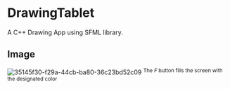 # DrawingTablet
A C++ Drawing App using SFML library.


## Image
![35145f30-f29a-44cb-ba80-36c23bd52c09](https://user-images.githubusercontent.com/47162780/178595417-e35ad639-b750-44da-a458-818128af1847.jpg)
<sup>The *F* button fills the screen with the designated color</sup>
